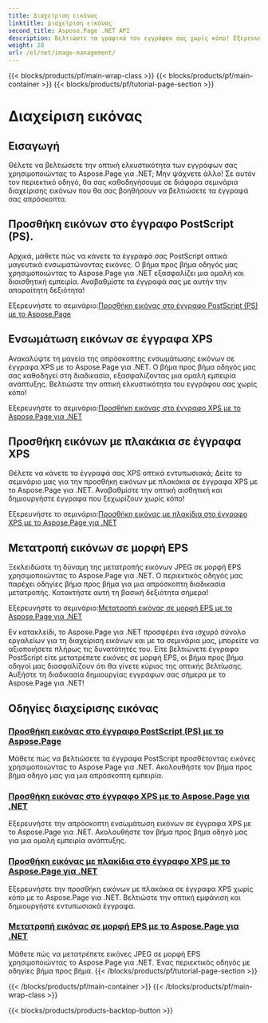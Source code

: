 ```yaml
---
title: Διαχείριση εικόνας
linktitle: Διαχείριση εικόνας
second_title: Aspose.Page .NET API
description: Βελτιώστε τα γραφικά του εγγράφου σας χωρίς κόπο! Εξερευνήστε τα μαθήματα Aspose.Page .NET που καλύπτουν τη διαχείριση εικόνων. Από την προσθήκη εικόνων έως τη μετατροπή μορφών, κυριαρχήστε σε κάθε βήμα.
weight: 28
url: /el/net/image-management/
---
```


{{< blocks/products/pf/main-wrap-class >}}
{{< blocks/products/pf/main-container >}}
{{< blocks/products/pf/tutorial-page-section >}}

# Διαχείριση εικόνας

## Εισαγωγή

Θέλετε να βελτιώσετε την οπτική ελκυστικότητα των εγγράφων σας χρησιμοποιώντας το Aspose.Page για .NET; Μην ψάχνετε άλλο! Σε αυτόν τον περιεκτικό οδηγό, θα σας καθοδηγήσουμε σε διάφορα σεμινάρια διαχείρισης εικόνων που θα σας βοηθήσουν να βελτιώσετε τα έγγραφά σας απρόσκοπτα.

## Προσθήκη εικόνων στο έγγραφο PostScript (PS).

Αρχικά, μάθετε πώς να κάνετε τα έγγραφά σας PostScript οπτικά μαγευτικά ενσωματώνοντας εικόνες. Ο βήμα προς βήμα οδηγός μας χρησιμοποιώντας το Aspose.Page για .NET εξασφαλίζει μια ομαλή και διαισθητική εμπειρία. Αναβαθμίστε τα έγγραφά σας με αυτήν την απαραίτητη δεξιότητα!

 Εξερευνήστε το σεμινάριο:[Προσθήκη εικόνας στο έγγραφο PostScript (PS) με το Aspose.Page](./add-image-to-postscript-ps-document/)

## Ενσωμάτωση εικόνων σε έγγραφα XPS

Ανακαλύψτε τη μαγεία της απρόσκοπτης ενσωμάτωσης εικόνων σε έγγραφα XPS με το Aspose.Page για .NET. Ο βήμα προς βήμα οδηγός μας σας καθοδηγεί στη διαδικασία, εξασφαλίζοντας μια ομαλή εμπειρία ανάπτυξης. Βελτιώστε την οπτική ελκυστικότητα του εγγράφου σας χωρίς κόπο!

 Εξερευνήστε το σεμινάριο:[Προσθήκη εικόνας στο έγγραφο XPS με το Aspose.Page για .NET](./add-image-to-xps-document/)

## Προσθήκη εικόνων με πλακάκια σε έγγραφα XPS

Θέλετε να κάνετε τα έγγραφά σας XPS οπτικά εντυπωσιακά; Δείτε το σεμινάριο μας για την προσθήκη εικόνων με πλακάκια σε έγγραφα XPS με το Aspose.Page για .NET. Αναβαθμίστε την οπτική αισθητική και δημιουργήστε έγγραφα που ξεχωρίζουν χωρίς κόπο!

 Εξερευνήστε το σεμινάριο:[Προσθήκη εικόνας με πλακίδια στο έγγραφο XPS με το Aspose.Page για .NET](./add-tiled-image-to-xps-document/)

## Μετατροπή εικόνων σε μορφή EPS

Ξεκλειδώστε τη δύναμη της μετατροπής εικόνων JPEG σε μορφή EPS χρησιμοποιώντας το Aspose.Page για .NET. Ο περιεκτικός οδηγός μας παρέχει οδηγίες βήμα προς βήμα για μια απρόσκοπτη διαδικασία μετατροπής. Κατακτήστε αυτή τη βασική δεξιότητα σήμερα!

 Εξερευνήστε το σεμινάριο:[Μετατροπή εικόνας σε μορφή EPS με το Aspose.Page για .NET](./convert-image-to-eps-format/)

Εν κατακλείδι, το Aspose.Page για .NET προσφέρει ένα ισχυρό σύνολο εργαλείων για τη διαχείριση εικόνων και με τα σεμινάρια μας, μπορείτε να αξιοποιήσετε πλήρως τις δυνατότητές του. Είτε βελτιώνετε έγγραφα PostScript είτε μετατρέπετε εικόνες σε μορφή EPS, οι βήμα προς βήμα οδηγοί μας διασφαλίζουν ότι θα γίνετε κύριος της οπτικής βελτίωσης. Αυξήστε τη διαδικασία δημιουργίας εγγράφων σας σήμερα με το Aspose.Page για .NET!
## Οδηγίες διαχείρισης εικόνας
### [Προσθήκη εικόνας στο έγγραφο PostScript (PS) με το Aspose.Page](./add-image-to-postscript-ps-document/)
Μάθετε πώς να βελτιώσετε τα έγγραφα PostScript προσθέτοντας εικόνες χρησιμοποιώντας το Aspose.Page για .NET. Ακολουθήστε τον βήμα προς βήμα οδηγό μας για μια απρόσκοπτη εμπειρία.
### [Προσθήκη εικόνας στο έγγραφο XPS με το Aspose.Page για .NET](./add-image-to-xps-document/)
Εξερευνήστε την απρόσκοπτη ενσωμάτωση εικόνων σε έγγραφα XPS με το Aspose.Page για .NET. Ακολουθήστε τον βήμα προς βήμα οδηγό μας για μια ομαλή εμπειρία ανάπτυξης.
### [Προσθήκη εικόνας με πλακίδια στο έγγραφο XPS με το Aspose.Page για .NET](./add-tiled-image-to-xps-document/)
Εξερευνήστε την προσθήκη εικόνων με πλακάκια σε έγγραφα XPS χωρίς κόπο με το Aspose.Page για .NET. Βελτιώστε την οπτική εμφάνιση και δημιουργήστε εντυπωσιακά έγγραφα.
### [Μετατροπή εικόνας σε μορφή EPS με το Aspose.Page για .NET](./convert-image-to-eps-format/)
Μάθετε πώς να μετατρέπετε εικόνες JPEG σε μορφή EPS χρησιμοποιώντας το Aspose.Page για .NET. Ένας περιεκτικός οδηγός με οδηγίες βήμα προς βήμα.
{{< /blocks/products/pf/tutorial-page-section >}}

{{< /blocks/products/pf/main-container >}}
{{< /blocks/products/pf/main-wrap-class >}}

{{< blocks/products/products-backtop-button >}}
